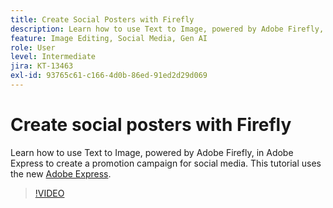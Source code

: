 ```yaml
---
title: Create Social Posters with Firefly
description: Learn how to use Text to Image, powered by Adobe Firefly, to create a promotion campaign for social media
feature: Image Editing, Social Media, Gen AI
role: User
level: Intermediate
jira: KT-13463
exl-id: 93765c61-c166-4d0b-86ed-91ed2d29d069
---
```

# Create social posters with Firefly

Learn how to use Text to Image, powered by Adobe Firefly, in Adobe Express to create a promotion campaign for social media. This tutorial uses the new [Adobe Express](https://www.adobe.com/express/).

>[!VIDEO](https://video.tv.adobe.com/v/3420533?quality=12&learn=on&hidetitle=true)
